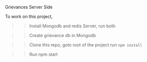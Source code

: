 Grievances Server Side

To work on this project,
>> Install Mongodb and redis Server, run both

>> Create grievance db in Mongodb

>> Clone this repo, goto root of the project run `npm install`

>> Run npm start
